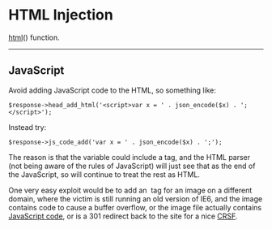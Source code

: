 # HTML Injection

[html](../../../doc/system/functions.md)() function.

---

## JavaScript

Avoid adding JavaScript code to the HTML, so something like:

	$response->head_add_html('<script>var x = ' . json_encode($x) . ';</script>');

Instead try:

	$response->js_code_add('var x = ' . json_encode($x) . ';');

The reason is that the variable could include a </script> tag, and the HTML parser (not being aware of the rules of JavaScript) will just see that as the end of the JavaScript, so will continue to treat the rest as HTML.

One very easy exploit would be to add an <img> tag for an image on a different domain, where the victim is still running an old version of IE6, and the image contains code to cause a buffer overflow, or the image file actually contains [JavaScript code](http://adblockplus.org/blog/the-hazards-of-mime-sniffing), or is a 301 redirect back to the site for a nice [CRSF](../../../doc/security/csrf.md).
